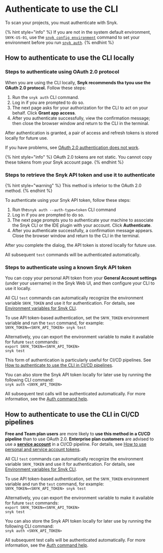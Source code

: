 # Authenticate to use the CLI

To scan your projects, you must authenticate with Snyk.&#x20;

{% hint style="info" %}
If you are not in the system default environment, `SNYK-US-01`, use the [`snyk config environment`](commands/config-environment.md) command to set your environment before you run [`snyk auth`](commands/auth.md).
{% endhint %}

## How to authenticate to use the CLI locally

### Steps to authenticate using OAuth 2.0 protocol

When you are using the CLI locally, **Snyk recommends tha tyou use the OAuth 2.0 protocol.**  Follow these steps:

1. Run the `snyk auth` CLI command.
2. Log in if you are prompted to do so.
3. The next page asks for your authorization for the CLI to act on your behalf. Click **Grant app access**.
4. After you authenticate successfully, view the confirmation message; then close the browser window and return to the CLI in the terminal.&#x20;

After authentication is granted, a pair of access and refresh tokens is stored locally for future use.&#x20;

If you have problems, see [OAuth 2.0 authentication does not work](../scm-ide-and-ci-cd-integrations/snyk-ide-plugins-and-extensions/troubleshooting-ides/how-to-set-environment-variables-by-operating-system-os-for-ides-and-cli-1.md).

{% hint style="info" %}
OAuth 2.0 tokens are not static. You cannot copy these tokens from your Snyk account page.
{% endhint %}

### Steps to retrieve the Snyk API token and use it to authenticate

{% hint style="warning" %}
This method is inferior to the OAuth 2.0 method.
{% endhint %}

To authenticate using your Snyk API token, follow these steps:

1. Run the`snyk auth --auth-type=token` CLI command
2. Log in if you are prompted to do so.
3. The next page prompts you to authenticate your machine to associate the Snyk CLI or the IDE plugin with your account. Click **Authenticate**.
4. After you authenticate successfully, a confirmation message appears. Close the browser window and return to the CLI in the terminal.&#x20;

After you complete the dialog, the API token is stored locally for future use.&#x20;

All subsequent `test` commands will be authenticated automatically.&#x20;

### Steps to authenticate using a known Snyk API token

You can copy your personal API token from your **General Account settings** (under your username) in the Snyk Web UI, and then configure your CLI to use it locally.

All CLI `test` commands can automatically recognize the environment variable `SNYK_TOKEN` and use it for authentication. For details, see [Environment variables for Snyk CLI](configure-the-snyk-cli/environment-variables-for-snyk-cli.md).

To use API token-based authentication, set the `SNYK_TOKEN` environment variable and run the `test` command, for example:\
`SNYK_TOKEN=<SNYK_API_TOKEN> snyk test`

Alternatively, you can export the environment variable to make it available for future `test` commands:\
`export SNYK_TOKEN=<SNYK_API_TOKEN>`\
`snyk test`

This form of authentication is particularly useful for CI/CD pipelines. See [How to authenticate to use the CLI in CI/CD pipelines](authenticate-to-use-the-cli.md#how-to-authenticate-to-use-the-cli-in-ci-cd-pipelines).

You can also store the Snyk API token locally for later use by running the following CLI command:\
`snyk auth <SNYK_API_TOKEN>`

All subsequent test calls will be authenticated automatically.  For more information, see the [Auth command help](commands/auth.md).

## How to authenticate to use the CLI in CI/CD pipelines

**Free and Team plan users** are more likely to **use this method in a CI/CD pipeline** than to use OAuth 2.0. **Enterprise plan customers** are advised to use a [**service account**](../enterprise-setup/service-accounts/) in a CI/CD pipeline. For details, see [How to use personal and service account tokens](../getting-started/how-to-obtain-and-use-your-snyk-api-token.md#how-to-use-personal-and-service-account-tokens).

All CLI `test` commands can automatically recognize the environment variable `SNYK_TOKEN` and use it for authentication. For details, see [Environment variables for Snyk CLI](configure-the-snyk-cli/environment-variables-for-snyk-cli.md).

To use API token-based authentication, set the `SNYK_TOKEN` environment variable and run the `test` command, for example:\
`SNYK_TOKEN=<SNYK_API_TOKEN> snyk test`

Alternatively, you can export the environment variable to make it available for future `test` commands:\
`export SNYK_TOKEN=<SNYK_API_TOKEN>`\
`snyk test`

You can also store the Snyk API token locally for later use by running the following CLI command:\
`snyk auth <SNYK_API_TOKEN>`

All subsequent test calls will be authenticated automatically. For more information, see the [Auth command help](commands/auth.md).
